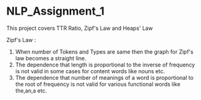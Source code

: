 # NLP_Assignment_1
This project covers TTR Ratio, Zipf's Law and Heaps' Law 


Zipf's Law : 

1. When number of Tokens and Types are same then the graph for Zipf's law becomes a straight line.
2. The dependence that length is proportional to the inverse of frequency is not valid in some cases for content words like nouns etc.
3. The dependence that number of meanings of a word is proportional to the root of frequency is not valid for various functional words like the,an,a etc. 

